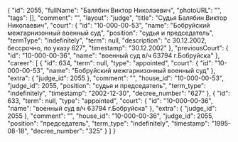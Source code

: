 {
    "id": 2055,
    "fullName": "Балябин Виктор Николаевич",
    "photoURL": "",
    "tags": [],
    "comment": "",
    "layout": "judge",
    "title": "Судья Балябин Виктор Николаевич",
    "court": {
        "id": "10-000-00-53",
        "name": "Бобруйский межгарнизонный военный суд",
        "position": "судья и председатель",
        "termType": "indefinitely",
        "term": null,
        "description": "c 30.12.2002, бессрочно, по указу 627",
        "timestamp": "30.12.2002"
    },
    "previousCourt": {
        "id": "10-000-00-36",
        "name": "военный суд в/ч 63794 г.Бобруйска"
    },
    "career": [
        {
            "id": 634,
            "term": null,
            "type": "appointed",
            "court": {
                "id": "10-000-00-53",
                "name": "Бобруйский межгарнизонный военный суд"
            },
            "extra": {
                "judge_id": 2055
            },
            "comment": "",
            "house_id": "10-000-00-53",
            "judge_id": 2055,
            "position": "судья и председатель",
            "term_type": "indefinitely",
            "timestamp": "2002-12-30",
            "decree_number": "627"
        },
        {
            "id": 633,
            "term": null,
            "type": "appointed",
            "court": {
                "id": "10-000-00-36",
                "name": "военный суд в/ч 63794 г.Бобруйска"
            },
            "extra": {
                "judge_id": 2055
            },
            "comment": "",
            "house_id": "10-000-00-36",
            "judge_id": 2055,
            "position": "председатель",
            "term_type": "indefinitely",
            "timestamp": "1995-08-18",
            "decree_number": "325"
        }
    ]
}